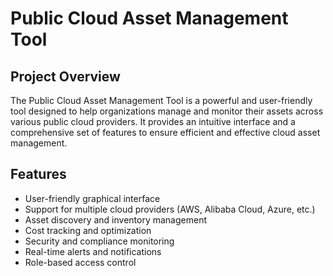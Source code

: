 # Public Cloud Asset Management Tool

## Project Overview
The Public Cloud Asset Management Tool is a powerful and user-friendly tool designed to help organizations manage and monitor their assets across various public cloud providers. It provides an intuitive interface and a comprehensive set of features to ensure efficient and effective cloud asset management.

## Features
- User-friendly graphical interface
- Support for multiple cloud providers (AWS, Alibaba Cloud, Azure, etc.)
- Asset discovery and inventory management
- Cost tracking and optimization
- Security and compliance monitoring
- Real-time alerts and notifications
- Role-based access control
